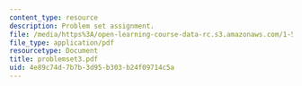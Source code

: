 ```yaml
---
content_type: resource
description: Problem set assignment.
file: /media/https%3A/open-learning-course-data-rc.s3.amazonaws.com/1-571-structural-analysis-and-control-spring-2004/4e89c74d7b7b3d95b303b24f09714c5a_problemset3.pdf
file_type: application/pdf
resourcetype: Document
title: problemset3.pdf
uid: 4e89c74d-7b7b-3d95-b303-b24f09714c5a
---
```

